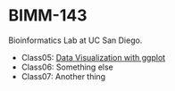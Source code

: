 # BIMM-143
Bioinformatics Lab at UC San Diego.

- Class05: [Data Visualization with ggplot](https://github.com/lryang15/BIMM-143/blob/main/class05/class05.pdf)
- Class06: Something else
- Class07: Another thing

